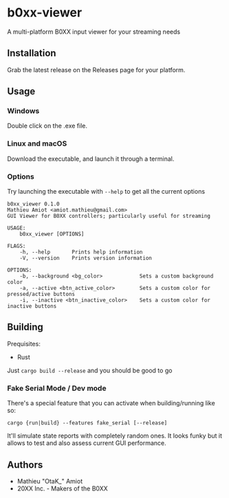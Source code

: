 # b0xx-viewer

A multi-platform B0XX input viewer for your streaming needs

## Installation

Grab the latest release on the Releases page for your platform.

## Usage

### Windows

Double click on the .exe file.

### Linux and macOS

Download the executable, and launch it through a terminal.

### Options

Try launching the executable with `--help` to get all the current options

```
b0xx_viewer 0.1.0
Mathieu Amiot <amiot.mathieu@gmail.com>
GUI Viewer for B0XX controllers; particularly useful for streaming

USAGE:
    b0xx_viewer [OPTIONS]

FLAGS:
    -h, --help       Prints help information
    -V, --version    Prints version information

OPTIONS:
    -b, --background <bg_color>            Sets a custom background color
    -a, --active <btn_active_color>        Sets a custom color for pressed/active buttons
    -i, --inactive <btn_inactive_color>    Sets a custom color for inactive buttons
```

## Building

Prequisites:
- Rust

Just `cargo build --release` and you should be good to go

### Fake Serial Mode / Dev mode

There's a special feature that you can activate when building/running like so:

`cargo {run|build} --features fake_serial [--release]`

It'll simulate state reports with completely random ones. It looks funky but it allows to test and also assess current GUI performance.

## Authors

- Mathieu "OtaK_" Amiot
- 20XX Inc. - Makers of the B0XX
